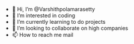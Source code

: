 - 👋 Hi, I’m @Varshithpolamarasetty
- 👀 I’m interested in coding 
- 🌱 I’m currently learning to do projects 
- 💞️ I’m looking to collaborate on high companies
- 📫 How to reach me mail

<!---
Varshithpolamarasetty/Varshithpolamarasetty is a ✨ special ✨ repository because its `README.md` (this file) appears on your GitHub profile.
You can click the Preview link to take a look at your changes.
--->
